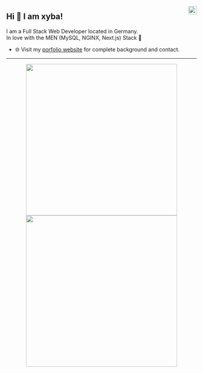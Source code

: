 <a style="color: blue" href="https://twitter.com/xyba1337" target="_blank" rel="nofollow"><img align="right" alt="xybas's Twitter" width="22px" src="https://cdn.jsdelivr.net/npm/simple-icons@v3/icons/twitter.svg" /></a>

## Hi 👋 I am xyba! 
I am a Full Stack Web Developer located in Germany.<br>
In love with the MEN (MySQL, NGINX, Next.js)  Stack 🤍

- 🌐 Visit my [porfolio website](https://xyba.dev/) for complete background and contact.

---
<p align = "center">
  <img src = "https://github-readme-stats-sigma-five.vercel.app/api?username=xyba1337&show_icons=true&theme=bear" width = 400>
  <img src = "https://github-readme-streak-stats.herokuapp.com?user=xyba1337&theme=dark&hide_border=true" width = 400>
</p>
